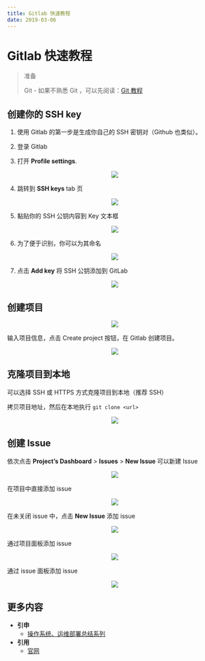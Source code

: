 ```yaml
---
title: Gitlab 快速教程
date: 2019-03-06
---
```


# Gitlab 快速教程

> 准备
>
> Git - 如果不熟悉 Git ，可以先阅读：[Git 教程](https://github.com/dunwu/OS/tree/master/docs/git)

## 创建你的 SSH key

1. 使用 Gitlab 的第一步是生成你自己的 SSH 密钥对（Github 也类似）。

2. 登录 Gitlab

3. 打开 **Profile settings**.

<div align="center"><img src="https://docs.gitlab.com/ce/gitlab-basics/img/profile_settings.png"/></div>

4. 跳转到 **SSH keys** tab 页

<div align="center"><img src="https://docs.gitlab.com/ce/gitlab-basics/img/profile_settings_ssh_keys.png"/></div>

5. 黏贴你的 SSH 公钥内容到 Key 文本框

<div align="center"><img src="https://docs.gitlab.com/ce/gitlab-basics/img/profile_settings_ssh_keys_paste_pub.png"/></div>

6. 为了便于识别，你可以为其命名

<div align="center"><img src="https://docs.gitlab.com/ce/gitlab-basics/img/profile_settings_ssh_keys_title.png"/></div>

7. 点击 **Add key** 将 SSH 公钥添加到 GitLab

<div align="center"><img src="https://docs.gitlab.com/ce/gitlab-basics/img/profile_settings_ssh_keys_single_key.png"/></div>

## 创建项目

<div align="center"><img src="https://raw.githubusercontent.com/dunwu/images/master/snap/20190131150658.png"/></div>

输入项目信息，点击 Create project 按钮，在 Gitlab 创建项目。

<div align="center"><img src="https://raw.githubusercontent.com/dunwu/images/master/snap/20190131150759.png"/></div>

## 克隆项目到本地

可以选择 SSH 或 HTTPS 方式克隆项目到本地（推荐 SSH）

拷贝项目地址，然后在本地执行 `git clone <url>`

<div align="center"><img src="C:\Users\Administrator\AppData\Roaming\Typora\typora-user-images\1548919326929.png"/></div>

## 创建 Issue

依次点击 **Project’s Dashboard** > **Issues** > **New Issue** 可以新建 Issue

<div align="center"><img src="https://docs.gitlab.com/ce/user/project/issues/img/new_issue_from_tracker_list.png"/></div>

在项目中直接添加 issue

<div align="center"><img src="https://docs.gitlab.com/ce/user/project/issues/img/new_issue.png"/></div>

在未关闭 issue 中，点击 **New Issue** 添加 issue

<div align="center"><img src="https://docs.gitlab.com/ce/user/project/issues/img/new_issue_from_open_issue.png"/></div>

通过项目面板添加 issue

<div align="center"><img src="https://docs.gitlab.com/ce/user/project/issues/img/new_issue_from_projects_dashboard.png"/></div>

通过 issue 面板添加 issue

<div align="center"><img src="https://docs.gitlab.com/ce/user/project/issues/img/new_issue_from_issue_board.png"/></div>

## 更多内容

- **引申**
  - [操作系统、运维部署总结系列](https://github.com/dunwu/OS)
- **引用**
  - [官网](https://about.gitlab.com/)
